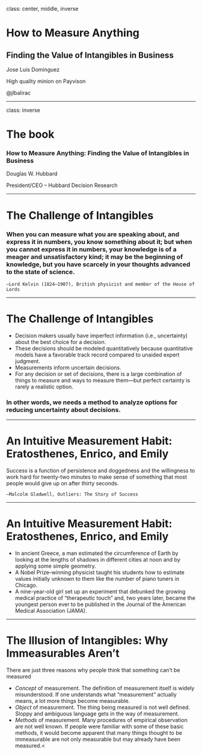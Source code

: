 class: center, middle, inverse

# How to Measure Anything

## Finding the Value of Intangibles in Business

Jose Luis Domínguez

High quality minion on Payvison

@jlbalirac

---

class: inverse
# The book

### How to Measure Anything: Finding the Value of Intangibles in Business

Douglas W. Hubbard

President/CEO – Hubbard Decision Research

---

# The Challenge of Intangibles

### When you can measure what you are speaking about, and express it in numbers, you know something about it; but when you cannot express it in numbers, your knowledge is of a meager and unsatisfactory kind; it may be the beginning of knowledge, but you have scarcely in your thoughts advanced to the state of science.

    —Lord Kelvin (1824–1907), British physicist and member of the House of Lords
    
---

# The Challenge of Intangibles
- Decision makers usually have imperfect information (i.e., uncertainty) about the best choice for a decision.
- These decisions should be modeled quantitatively because quantitative models have a favorable track record compared to unaided expert judgment.
- Measurements inform uncertain decisions.
- For any decision or set of decisions, there is a large combination of things to measure and ways to measure them—but perfect certainty is rarely a realistic option.

### In other words, we needs a method to analyze options for reducing uncertainty about decisions.

---

# An Intuitive Measurement Habit: Eratosthenes, Enrico, and Emily

Success is a function of persistence and doggedness and the willingness to work hard for
twenty-two minutes to make sense of something that most people would give up on after 
thirty seconds.

    —Malcolm Gladwell, Outliers: The Story of Success
---
# An Intuitive Measurement Habit: Eratosthenes, Enrico, and Emily


- In ancient Greece, a man estimated the circumference of Earth by looking at the lengths of shadows in different cities at noon and by applying some simple geometry.
- A Nobel Prize–winning physicist taught his students how to estimate values initially unknown to them like the number of piano tuners in Chicago.
- A nine-year-old girl set up an experiment that debunked the growing medical practice of “therapeutic touch” and, two years later, became the youngest person ever to be published in the Journal of the American Medical Association (JAMA).

---

# The Illusion of Intangibles: Why Immeasurables Aren’t
There are just three reasons why people think that something can’t be measured

- *Concept* of measurement. The definition of measurement itself is widely misunderstood. If one understands what “measurement” actually means, a lot more things become measurable.
- *Object* of measurement. The thing being measured is not well defined. Sloppy and ambiguous language gets in the way of measurement.
- *Methods* of measurement. Many procedures of empirical observation are not well known. If people were familiar with some of these basic methods, it would become apparent that many things thought to be immeasurable are not only measurable but may already have been measured.<